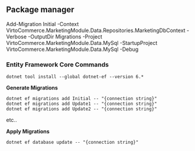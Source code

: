 
## Package manager 
Add-Migration Initial -Context VirtoCommerce.MarketingModule.Data.Repositories.MarketingDbContext  -Verbose -OutputDir Migrations -Project VirtoCommerce.MarketingModule.Data.MySql -StartupProject VirtoCommerce.MarketingModule.Data.MySql  -Debug



### Entity Framework Core Commands
```
dotnet tool install --global dotnet-ef --version 6.*
```

**Generate Migrations**

```
dotnet ef migrations add Initial -- "{connection string}"
dotnet ef migrations add Update1 -- "{connection string}"
dotnet ef migrations add Update2 -- "{connection string}"
```

etc..

**Apply Migrations**

`dotnet ef database update -- "{connection string}"`

